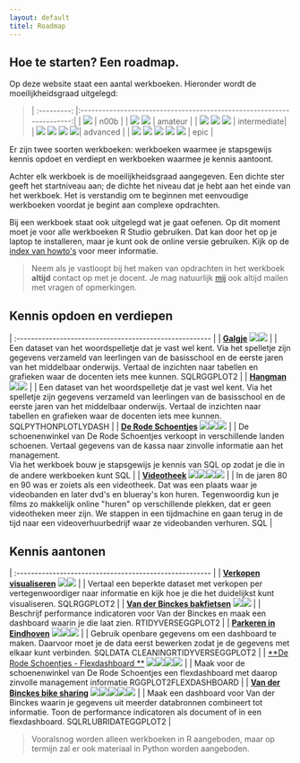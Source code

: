 ```yaml
---
layout: default
titel: Roadmap
---
```


## Hoe te starten? Een roadmap.

Op deze website staat een aantal werkboeken. Hieronder wordt de moeilijkheidsgraad uitgelegd:

> | :---------: |:---------------------------------------------------------------------:|
> | <span> <img class="inline-icon fg-red" src="./assets/svg/star.svg" /></span> | n00b |
> | <span> <img class="inline-icon fg-red" src="./assets/svg/star.svg" /> <img class="inline-icon fg-red" src="./assets/svg/star.svg" /></span> | amateur |
> | <span> <img class="inline-icon fg-red" src="./assets/svg/star.svg" /> <img class="inline-icon fg-red" src="./assets/svg/star.svg" /> <img class="inline-icon fg-red" src="./assets/svg/star.svg" /> </span> | intermediate|
> | <span> <img class="inline-icon fg-red" src="./assets/svg/star.svg" /> <img class="inline-icon fg-red" src="./assets/svg/star.svg" /> <img class="inline-icon fg-red" src="./assets/svg/star.svg" /> <img class="inline-icon fg-red" src="./assets/svg/star.svg" /></span>| advanced |
> | <span> <img class="inline-icon fg-red" src="./assets/svg/star.svg" /> <img class="inline-icon fg-red" src="./assets/svg/star.svg" /> <img class="inline-icon fg-red" src="./assets/svg/star.svg" /> <img class="inline-icon fg-red" src="./assets/svg/star.svg" /> <img class="inline-icon fg-red" src="./assets/svg/star.svg" /></span> | epic |

Er zijn twee soorten werkboeken: werkboeken waarmee je stapsgewijs kennis opdoet en verdiept en werkboeken waarmee je kennis aantoont.

Achter elk werkboek is de moeilijkheidsgraad aangegeven. Een dichte ster geeft het startniveau aan; de dichte het niveau dat je hebt aan het einde van het werkboek. Het is verstandig om te beginnen met eenvoudige werkboeken voordat je begint aan complexe opdrachten.

Bij een werkboek staat ook uitgelegd wat je gaat oefenen. Op dit moment moet je voor alle werkboeken R Studio gebruiken. Dat kan door het op je laptop te installeren, maar je kunt ook de online versie gebruiken. Kijk op de [index van howto's](howto.md) voor meer informatie.

> Neem als je vastloopt bij het maken van opdrachten in het werkboek **altijd** contact op met je docent. Je mag natuurlijk [mij](mailto:k.velthuijs@fontys.nl) ook altijd mailen met vragen of opmerkingen.

## Kennis opdoen en verdiepen

| :------------------------------------------------------ |
| [**Galgje**](/oefening/galgje.md) <span><img class="inline-icon fg-red" src="./assets/svg/star.svg" /><img class="inline-icon fg-red" src="./assets/svg/star-open.svg" /></span> |
| Een dataset van het woordspelletje dat je vast wel kent. Via het spelletje zijn gegevens verzameld van leerlingen van de basisschool en de eerste jaren van het middelbaar onderwijs. Vertaal de inzichten naar tabellen en grafieken waar de docenten iets mee kunnen. <span class="pills"><span class="pill bg-blue">SQL</span><span class="pill bg-green">R</span><span class="pill bg-green">GGPLOT2</span></span> |
| [**Hangman**](/oefening/hangman.md) <span><img class="inline-icon fg-red" src="./assets/svg/star.svg" /><img class="inline-icon fg-red" src="./assets/svg/star-open.svg" /></span> |
| Een dataset van het woordspelletje dat je vast wel kent. Via het spelletje zijn gegevens verzameld van leerlingen van de basisschool en de eerste jaren van het middelbaar onderwijs. Vertaal de inzichten naar tabellen en grafieken waar de docenten iets mee kunnen. <span class="pills"><span class="pill bg-blue">SQL</span><span class="pill bg-orange">PYTHON</span><span class="pill bg-orange">PLOTLY</span><span class="pill bg-orange">DASH</span></span> |
| [**De Rode Schoentjes**](/oefening/de-rode-schoentjes.md) <span> <img class="inline-icon fg-red" src="./assets/svg/star.svg" /><img class="inline-icon fg-red" src="./assets/svg/star-open.svg" /><img class="inline-icon fg-red" src="./assets/svg/star-open.svg" /> </span> |
| De schoenenwinkel van De Rode Schoentjes verkoopt in verschillende landen schoenen. Vertaal gegevens van de kassa naar zinvolle informatie aan het management.<br> Via het werkboek bouw je stapsgewijs je kennis van SQL op zodat je die in de andere werkboeken kunt <span class="pills"><span class="pill bg-blue">SQL</span></span> |
| [**Videotheek**](/oefening/videotheek.md) <span> <img class="inline-icon fg-red" src="./assets/svg/star.svg" /><img class="inline-icon fg-red" src="./assets/svg/star-open.svg" /><img class="inline-icon fg-red" src="./assets/svg/star-open.svg" /><img class="inline-icon fg-red" src="./assets/svg/star-open.svg" /></span> |
| In de jaren 80 en 90 was er zoiets als een videotheek. Dat was een plaats waar je videobanden en later dvd's en blueray's kon huren. Tegenwoordig kun je films zo makkelijk online "huren" op verschillende plekken, dat er geen videotheken meer zijn. We stappen in een tijdmachine en gaan terug in de tijd naar een videoverhuurbedrijf waar ze videobanden verhuren. <span class="pills"><span class="pill bg-blue">SQL</span></span> |

## Kennis aantonen

| :------------------------------------------------------ |
| [**Verkopen visualiseren**](/oefening/verkopen-visualiseren.md) <span><img class="inline-icon fg-red" src="./assets/svg/star.svg" /><img class="inline-icon fg-red" src="./assets/svg/star.svg" /></span> |
| Vertaal een beperkte dataset met verkopen per vertegenwoordiger naar informatie en kijk hoe je die het duidelijkst kunt visualiseren. <span class="pills"><span class="pill bg-blue">SQL</span><span class="pill bg-green">R</span><span class="pill bg-green">GGPLOT2</span></span> |
| [**Van der Binckes bakfietsen**](/oefening/vanderbinckes.md) <span><img class="inline-icon fg-red" src="./assets/svg/star.svg" /><img class="inline-icon fg-red" src="./assets/svg/star.svg" /></span> |
| Beschrijf performance indicatoren voor Van der Binckes en maak een dashboard waarin je die laat zien. <span class="pills"><span class="pill bg-green">R</span><span class="pill bg-green">TIDYVERSE</span><span class="pill bg-green">GGPLOT2</span></span> |
| [**Parkeren in Eindhoven**](/oefening/parkeren-in-eindhoven.md) <span><img class="inline-icon fg-red" src="./assets/svg/star.svg" /><img class="inline-icon fg-red" src="./assets/svg/star.svg" /><img class="inline-icon fg-red" src="./assets/svg/star.svg" /></span> |
| Gebruik openbare gegevens om een dashboard te maken. Daarvoor moet je de data eerst bewerken zodat je de gegevens met elkaar kunt verbinden. <span class="pills"><span class="pill bg-blue">SQL</span><span class="pill bg-blue">DATA CLEANING</span><span class="pill bg-green">R</span><span class="pill bg-green">TIDYVERSE</span><span class="pill bg-green">GGPLOT2</span></span> |
| [**De Rode Schoentjes - Flexdashboard **](/oefening/de-rode-schoentjes-flexgrid.md) <span> <img class="inline-icon fg-red" src="./assets/svg/star.svg" /><img class="inline-icon fg-red" src="./assets/svg/star.svg" /><img class="inline-icon fg-red" src="./assets/svg/star.svg" /><img class="inline-icon fg-red" src="./assets/svg/star.svg" /> </span> |
| Maak voor de schoenenwinkel van De Rode Schoentjes een flexdashboard met daarop zinvolle management informatie <span class="pills"><span class="pill bg-green">R</span><span class="pill bg-green">GGPLOT2</span><span class="pill bg-green">FLEXDASHBOARD</span></span> |
| [**Van der Binckes bike sharing**](/oefening/vanderbinckes-bikesharing.md) <span><img class="inline-icon fg-red" src="./assets/svg/star.svg" /><img class="inline-icon fg-red" src="./assets/svg/star.svg" /><img class="inline-icon fg-red" src="./assets/svg/star.svg" /><img class="inline-icon fg-red" src="./assets/svg/star.svg" /><img class="inline-icon fg-red" src="./assets/svg/star.svg" /></span> |
| Maak een dashboard voor Van der Binckes waarin je gegevens uit meerder databronnen combineert tot informatie. Toon de performance indicatoren als document of in een flexdashboard. <span class="pills"><span class="pill bg-blue">SQL</span><span class="pill bg-green">R</span><span class="pill bg-green">LUBRIDATE</span><span class="pill bg-green">GGPLOT2</span></span> |

> Vooralsnog worden alleen werkboeken in R aangeboden, maar op termijn zal er ook materiaal in Python worden aangeboden.

